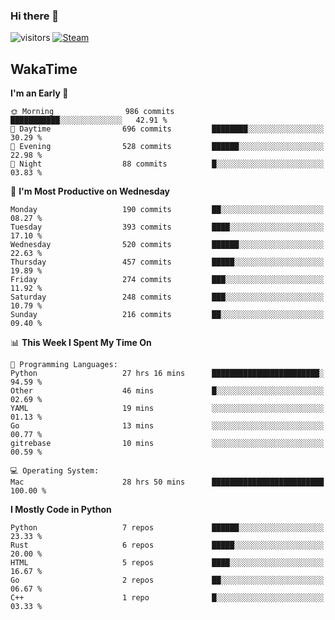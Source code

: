 ### Hi there 👋

![visitors](https://visitor-badge.glitch.me/badge?page_id=zhourunlai)
[![Steam](https://img.shields.io/badge/dynamic/json?url=https%3A%2F%2Fapi.swo.moe%2Fstats%2Fsteamgames%2F76561198285156854&query=count&color=0b1a37&label=Steam&labelColor=134375&logo=steam&suffix=+games&cacheSeconds=3600)](http://steamcommunity.com/profiles/76561198285156854)

## WakaTime
<!--START_SECTION:waka-->
**I'm an Early 🐤** 

```text
🌞 Morning                986 commits         ███████████░░░░░░░░░░░░░░   42.91 % 
🌆 Daytime                696 commits         ████████░░░░░░░░░░░░░░░░░   30.29 % 
🌃 Evening                528 commits         ██████░░░░░░░░░░░░░░░░░░░   22.98 % 
🌙 Night                  88 commits          █░░░░░░░░░░░░░░░░░░░░░░░░   03.83 % 
```
📅 **I'm Most Productive on Wednesday** 

```text
Monday                   190 commits         ██░░░░░░░░░░░░░░░░░░░░░░░   08.27 % 
Tuesday                  393 commits         ████░░░░░░░░░░░░░░░░░░░░░   17.10 % 
Wednesday                520 commits         ██████░░░░░░░░░░░░░░░░░░░   22.63 % 
Thursday                 457 commits         █████░░░░░░░░░░░░░░░░░░░░   19.89 % 
Friday                   274 commits         ███░░░░░░░░░░░░░░░░░░░░░░   11.92 % 
Saturday                 248 commits         ███░░░░░░░░░░░░░░░░░░░░░░   10.79 % 
Sunday                   216 commits         ██░░░░░░░░░░░░░░░░░░░░░░░   09.40 % 
```


📊 **This Week I Spent My Time On** 

```text
💬 Programming Languages: 
Python                   27 hrs 16 mins      ████████████████████████░   94.59 % 
Other                    46 mins             █░░░░░░░░░░░░░░░░░░░░░░░░   02.69 % 
YAML                     19 mins             ░░░░░░░░░░░░░░░░░░░░░░░░░   01.13 % 
Go                       13 mins             ░░░░░░░░░░░░░░░░░░░░░░░░░   00.77 % 
gitrebase                10 mins             ░░░░░░░░░░░░░░░░░░░░░░░░░   00.59 % 

💻 Operating System: 
Mac                      28 hrs 50 mins      █████████████████████████   100.00 % 
```

**I Mostly Code in Python** 

```text
Python                   7 repos             ██████░░░░░░░░░░░░░░░░░░░   23.33 % 
Rust                     6 repos             █████░░░░░░░░░░░░░░░░░░░░   20.00 % 
HTML                     5 repos             ████░░░░░░░░░░░░░░░░░░░░░   16.67 % 
Go                       2 repos             ██░░░░░░░░░░░░░░░░░░░░░░░   06.67 % 
C++                      1 repo              █░░░░░░░░░░░░░░░░░░░░░░░░   03.33 % 
```




<!--END_SECTION:waka-->
